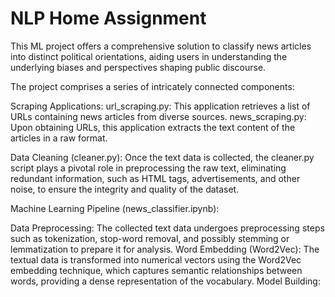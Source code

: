 # NLP Home Assignment

This ML project offers a comprehensive solution to classify news articles into distinct political orientations, aiding users in understanding the underlying biases and perspectives shaping public discourse.

The project comprises a series of intricately connected components:

Scraping Applications: url_scraping.py: This application retrieves a list of URLs containing news articles from diverse sources. news_scraping.py: Upon obtaining URLs, this application extracts the text content of the articles in a raw format.

Data Cleaning (cleaner.py): Once the text data is collected, the cleaner.py script plays a pivotal role in preprocessing the raw text, eliminating redundant information, such as HTML tags, advertisements, and other noise, to ensure the integrity and quality of the dataset.

Machine Learning Pipeline (news_classifier.ipynb):

Data Preprocessing: The collected text data undergoes preprocessing steps such as tokenization, stop-word removal, and possibly stemming or lemmatization to prepare it for analysis.
Word Embedding (Word2Vec): The textual data is transformed into numerical vectors using the Word2Vec embedding technique, which captures semantic relationships between words, providing a dense representation of the vocabulary.
Model Building:
